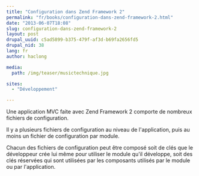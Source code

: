 ```yaml
---
title: "Configuration dans Zend Framework 2"
permalink: "fr/books/configuration-dans-zend-framework-2.html"
date: "2013-06-07T18:08"
slug: configuration-dans-zend-framework-2
layout: post
drupal_uuid: c5ad5899-b375-479f-af3d-b69fa2656fd5
drupal_nid: 38
lang: fr
author: haclong

media:
  path: /img/teaser/musictechnique.jpg

sites:
  - "Développement"

---
```


Une application MVC faite avec Zend Framework 2 comporte de nombreux fichiers de configuration.

Il y a plusieurs fichiers de configuration au niveau de l'application, puis au moins un fichier de configuration par module.

Chacun des fichiers de configuration peut être composé soit de clés que le développeur crée lui même pour utiliser le module qu'il développe, soit des clés réservées qui sont utilisées par les composants utilisés par le module ou par l'application.
